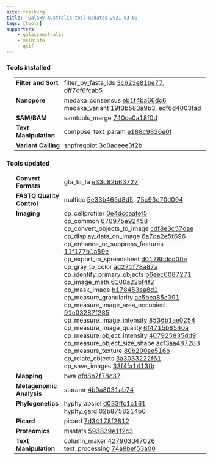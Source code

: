 ```yaml
---
site: freiburg
title: 'Galaxy Australia tool updates 2021-03-09'
tags: [tools]
supporters:
    - galaxyaustralia
    - melbinfo
    - qcif
---
```



<style>
  table {
    width: 100%;
    margin: 10px 20px;
  }
  table th {
    display: none;
  }
  td {
    padding: 3px 5px;
  }
  tr td:nth-child(1) {
    vertical-align: top;
    width: 25%;
  }
</style>

### Tools installed

| Section | Tool |
|---------|-----|
| **Filter and Sort** | filter_by_fasta_ids [3c623e81be77](https://toolshed.g2.bx.psu.edu/view/galaxyp/filter_by_fasta_ids/3c623e81be77), [dff7df6fcab5](https://toolshed.g2.bx.psu.edu/view/galaxyp/filter_by_fasta_ids/dff7df6fcab5) |
| **Nanopore** | medaka_consensus [eb1f4ba66dc6](https://toolshed.g2.bx.psu.edu/view/iuc/medaka_consensus/eb1f4ba66dc6)<br/>medaka_variant [19f3b583a9b3](https://toolshed.g2.bx.psu.edu/view/iuc/medaka_variant/19f3b583a9b3), [edf6d4003fad](https://toolshed.g2.bx.psu.edu/view/iuc/medaka_variant/edf6d4003fad) |
| **SAM/BAM** | samtools_merge [740ce0a18f0d](https://toolshed.g2.bx.psu.edu/view/iuc/samtools_merge/740ce0a18f0d) |
| **Text Manipulation** | compose_text_param [e188c9826e0f](https://toolshed.g2.bx.psu.edu/view/iuc/compose_text_param/e188c9826e0f) |
| **Variant Calling** | snpfreqplot [3d0adeee3f2b](https://toolshed.g2.bx.psu.edu/view/iuc/snpfreqplot/3d0adeee3f2b) |

### Tools updated

| Section | Tool |
|---------|-----|
| **Convert Formats** | gfa_to_fa [e33c82b63727](https://toolshed.g2.bx.psu.edu/view/iuc/gfa_to_fa/e33c82b63727) |
| **FASTQ Quality Control** | multiqc [5e33b465d8d5](https://toolshed.g2.bx.psu.edu/view/iuc/multiqc/5e33b465d8d5), [75c93c70d094](https://toolshed.g2.bx.psu.edu/view/iuc/multiqc/75c93c70d094) |
| **Imaging** | cp_cellprofiler [0e4dccaafef5](https://toolshed.g2.bx.psu.edu/view/bgruening/cp_cellprofiler/0e4dccaafef5)<br/>cp_common [670975e92458](https://toolshed.g2.bx.psu.edu/view/bgruening/cp_common/670975e92458)<br/>cp_convert_objects_to_image [cdf8e3c57dae](https://toolshed.g2.bx.psu.edu/view/bgruening/cp_convert_objects_to_image/cdf8e3c57dae)<br/>cp_display_data_on_image [6a7da2e5f696](https://toolshed.g2.bx.psu.edu/view/bgruening/cp_display_data_on_image/6a7da2e5f696)<br/>cp_enhance_or_suppress_features [11f177b1a59e](https://toolshed.g2.bx.psu.edu/view/bgruening/cp_enhance_or_suppress_features/11f177b1a59e)<br/>cp_export_to_spreadsheet [d0178bdcd00e](https://toolshed.g2.bx.psu.edu/view/bgruening/cp_export_to_spreadsheet/d0178bdcd00e)<br/>cp_gray_to_color [ad271f78a87a](https://toolshed.g2.bx.psu.edu/view/bgruening/cp_gray_to_color/ad271f78a87a)<br/>cp_identify_primary_objects [b6eec6087271](https://toolshed.g2.bx.psu.edu/view/bgruening/cp_identify_primary_objects/b6eec6087271)<br/>cp_image_math [6100a22bf4f2](https://toolshed.g2.bx.psu.edu/view/bgruening/cp_image_math/6100a22bf4f2)<br/>cp_mask_image [b178453ea8d1](https://toolshed.g2.bx.psu.edu/view/bgruening/cp_mask_image/b178453ea8d1)<br/>cp_measure_granularity [ac5bea85a391](https://toolshed.g2.bx.psu.edu/view/bgruening/cp_measure_granularity/ac5bea85a391)<br/>cp_measure_image_area_occupied [91e03287f285](https://toolshed.g2.bx.psu.edu/view/bgruening/cp_measure_image_area_occupied/91e03287f285)<br/>cp_measure_image_intensity [8536b1ae0254](https://toolshed.g2.bx.psu.edu/view/bgruening/cp_measure_image_intensity/8536b1ae0254)<br/>cp_measure_image_quality [6f4715b8540a](https://toolshed.g2.bx.psu.edu/view/bgruening/cp_measure_image_quality/6f4715b8540a)<br/>cp_measure_object_intensity [407925835dd9](https://toolshed.g2.bx.psu.edu/view/bgruening/cp_measure_object_intensity/407925835dd9)<br/>cp_measure_object_size_shape [acf3aa487283](https://toolshed.g2.bx.psu.edu/view/bgruening/cp_measure_object_size_shape/acf3aa487283)<br/>cp_measure_texture [80b200ae516b](https://toolshed.g2.bx.psu.edu/view/bgruening/cp_measure_texture/80b200ae516b)<br/>cp_relate_objects [3a3033222f61](https://toolshed.g2.bx.psu.edu/view/bgruening/cp_relate_objects/3a3033222f61)<br/>cp_save_images [33f4fa1413fb](https://toolshed.g2.bx.psu.edu/view/bgruening/cp_save_images/33f4fa1413fb) |
| **Mapping** | bwa [dfd8b7f78c37](https://toolshed.g2.bx.psu.edu/view/devteam/bwa/dfd8b7f78c37) |
| **Metagenomic Analysis** | staramr [4b9a8031ab74](https://toolshed.g2.bx.psu.edu/view/nml/staramr/4b9a8031ab74) |
| **Phylogenetics** | hyphy_absrel [d033ffc1c161](https://toolshed.g2.bx.psu.edu/view/iuc/hyphy_absrel/d033ffc1c161)<br/>hyphy_gard [02b8758214b0](https://toolshed.g2.bx.psu.edu/view/iuc/hyphy_gard/02b8758214b0) |
| **Picard** | picard [7d34178f2812](https://toolshed.g2.bx.psu.edu/view/devteam/picard/7d34178f2812) |
| **Proteomics** | msstats [593839e1f2c3](https://toolshed.g2.bx.psu.edu/view/galaxyp/msstats/593839e1f2c3) |
| **Text Manipulation** | column_maker [427903d47026](https://toolshed.g2.bx.psu.edu/view/devteam/column_maker/427903d47026)<br/>text_processing [74a8bef53a00](https://toolshed.g2.bx.psu.edu/view/bgruening/text_processing/74a8bef53a00) |
